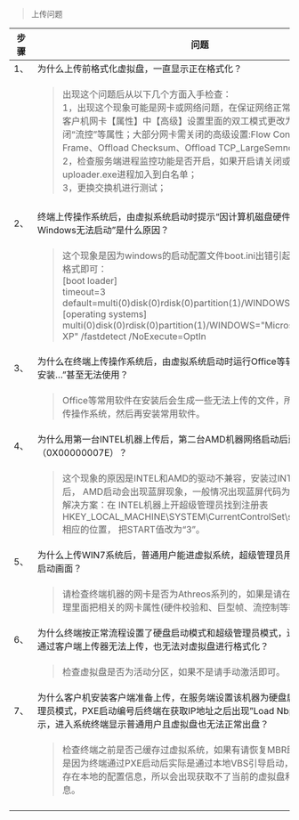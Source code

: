 <blockquote class="success">
上传问题
</blockquote>   

|  步骤  | 问题   |
| --- | --- |
|   1、 |为什么上传前格式化虚拟盘，一直显示正在格式化？ |
|  |  <blockquote class="default">出现这个问题后从以下几个方面入手检查：</br>1，出现这个现象可能是网卡或网络问题，在保证网络正常的情况，请尝试在客户机网卡【属性】中【高级】设置里面的双工模式更改为“全双工”，或关闭“流控”等属性；大部分网卡需关闭的高级设置:Flow Control、Jumbo Frame、Offload Checksum、Offload TCP_LargeSemnd ；</br>2，检查服务端进程监控功能是否开启，如果开启请关闭或者把uploader.exe进程加入到白名单；</br>3，更换交换机进行测试；
</blockquote>|
| 2、 | 终端上传操作系统后，由虚拟系统启动时提示“因计算机磁盘硬件的配置问题，Windows无法启动”是什么原因？ |
|  |  <blockquote class="default">这个现象是因为windows的启动配置文件boot.ini出错引起的，将它改成如下格式即可：</br>[boot loader]</br>  timeout=3</br>default=multi(0)disk(0)rdisk(0)partition(1)/WINDOWS</br>[operating systems]</br>multi(0)disk(0)rdisk(0)partition(1)/WINDOWS="Microsoft Windows XP" /fastdetect /NoExecute=OptIn</blockquote>|
|  3、| 为什么在终端上传操作系统后，由虚拟系统启动时运行Office等软件时会提示“正在安装…”甚至无法使用？ |
|  |  <blockquote class="default">Office等常用软件在安装后会生成一些无法上传的文件，所以我们需要先上传操作系统，然后再安装常用软件。</blockquote>|
| 4、|  为什么用第一台INTEL机器上传后，第二台AMD机器网络启动后蓝屏       （0X00000007E）？ |
|  |  <blockquote class="default">这个现象的原因是INTEL和AMD的驱动不兼容，安装过INTEL的CPU驱动后， AMD启动会出现蓝屏现象，一般情况出现蓝屏代码为0X00000007E．解决方案：在 INTEL机器上开超级管理员找到注册表HKEY_LOCAL_MACHINE\SYSTEM\CurrentControlSet\services\intelppm相应的位置， 把START值改为“3”。</blockquote>|
|5、  |为什么上传WIN7系统后，普通用户能进虚拟系统，超级管理员用户一直停在WIN7启动画面？  |
|  |  <blockquote class="default">请检查终端机器的网卡是否为Athreos系列的，如果是请在服务端网卡PNP管理里面把相关的网卡属性(硬件校验和、巨型帧、流控制等等)关闭。</blockquote>|
|  6、|为什么终端按正常流程设置了硬盘启动模式和超级管理员模式，进去本地系统后，通过客户端上传器无法上传，也无法对虚拟盘进行格式化？  |
|  |  <blockquote class="default">检查虚拟盘是否为活动分区，如果不是请手动激活即可。</blockquote>|
| 7、 |为什么客户机安装客户端准备上传，在服务端设置该机器为硬盘启动模式和超级管理员模式，PXE启动编号后终端在获取IP地址之后出现”Load Nbp Real disk...”提示，进入系统终端显示普通用户且虚拟盘也无法正常出盘？   |
|  |  <blockquote class="default">检查终端之前是否己缓存过虚拟系统，如果有请恢复MBR即可。出现该情况是因为终端通过PXE启动后实际是通过本地VBS引导启动，使用的是以前保存在本地的配置信息，所以会出现获取不了当前的虚拟盘和超级管理员信息。</blockquote>|
|  |  |